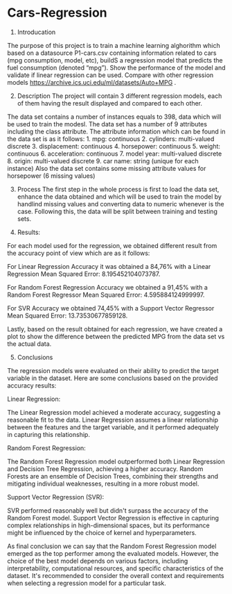 # Cars-Regression
1.	Introducation

The purpose of this project is to train a machine learning alghorithm which based on a datasource P1-cars.csv containing information related to cars (mpg consumption, model, etc), buildS a regression model that predicts the fuel consumption (denoted “mpg”). Show the performance of the model and validate if linear regression can be used. Compare with other regression models https://archive.ics.uci.edu/ml/datasets/Auto+MPG . 

2. Description
The project will contain 3 different regression models, each of them having the result displayed and compared to each other.

The data set contains a number of instances equals to 398, data which will be used to train the modesl. The data set has a number of 9 attributes including the class attribute.
The attribute information which can be found in the data set is as it follows:
    1. mpg:           continuous
    2. cylinders:     multi-valued discrete
    3. displacement:  continuous
    4. horsepower:    continuous
    5. weight:        continuous
    6. acceleration:  continuous
    7. model year:    multi-valued discrete
    8. origin:        multi-valued discrete
    9. car name:      string (unique for each instance)
Also the data set contains some missing attribute values for horsepower (6 missing values)

3.	Process
The first step in the whole process is first to load the data set, enhance the data obtained and which will be used to train the model by handlind missing values and converting data to numeric whenever is the case. Following this, the data will be split between training and testing sets.
 


4.	Results:


For each model used for the regression, we obtained different result from the accuracy point of view which are as it follows:

For Linear Regression Accuracy it was obtained a 84,76%  with a Linear Regression Mean Squared Error: 8.195452104073787.

For Random Forest Regression Accuracy we obtained a 91,45% with a Random Forest Regressor Mean Squared Error: 4.595884124999997.

For SVR Accuracy we obtained 74,45% with a Support Vector Regressor Mean Squared Error: 13.73530677859128.


Lastly, based on the result obtained for each regression, we have created a plot to show the difference between the predicted MPG from the data set vs the actual data.
 

5.	Conclusions

The regression models were evaluated on their ability to predict the target variable in the dataset. Here are some conclusions based on the provided accuracy results:

Linear Regression:

The Linear Regression model achieved a moderate accuracy, suggesting a reasonable fit to the data.
Linear Regression assumes a linear relationship between the features and the target variable, and it performed adequately in capturing this relationship.

Random Forest Regression:

The Random Forest Regression model outperformed both Linear Regression and Decision Tree Regression, achieving a higher accuracy.
Random Forests are an ensemble of Decision Trees, combining their strengths and mitigating individual weaknesses, resulting in a more robust model.

Support Vector Regression (SVR):

SVR performed reasonably well but didn't surpass the accuracy of the Random Forest model.
Support Vector Regression is effective in capturing complex relationships in high-dimensional spaces, but its performance might be influenced by the choice of kernel and hyperparameters.

As final conclusion we can say that the Random Forest Regression model emerged as the top performer among the evaluated models. However, the choice of the best model depends on various factors, including interpretability, computational resources, and specific characteristics of the dataset. It's recommended to consider the overall context and requirements when selecting a regression model for a particular task.
